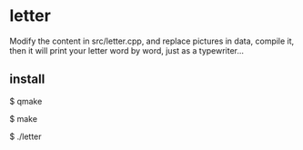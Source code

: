 letter
=========================

Modify the content in src/letter.cpp, and replace pictures in data, compile it, then it will print your letter word by word, just as a typewriter...

install
--------------------

$ qmake

$ make

$ ./letter
